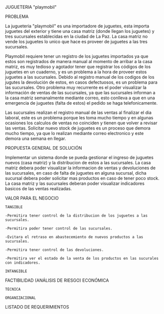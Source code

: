 JUGUETERIA "playmobil"

PROBLEMA

La jugueteria "playmobil" es una importadore de juguetes, esta importa juguetes del exterior y tiene una casa matriz (donde llegan los juguetes) y tres sucursales establecidas en la ciudad de La Paz. La casa matriz no vende los juguetes lo unico que hace es proveer de juguetes a las tres sucursales.

Playmobil requiere tener un registro de los juguetes importados ya que estos son registrados de manera manual al momento de arribar a la casa matriz, es muy tedioso y agotador tener que registrar los códigos de los juguetes en un cuaderno, y es un problema a la hora de proveer estos juguetes a las sucursales. Debido al registro manual de los codigos de los jugutes la devolución de estos, en casos defectuosos, es un problema para las sucursales. Otro problema muy recurrente es el poder visualizar la información de ventas de las sucursales, ya que las sucursales informan a la casa matriz semanalmente mediante correo, esto conlleva a que en una emergencia de juguetes (falta de estos) el pedido se haga telefonicamente.

Las sucursales realizan el registro manual de las ventas al finalizar el dia laboral, este es un problema porque les toma mucho tiempo y en algunas ocasiones los calculos de ventas no coinciden y tienen que volver a revisar las ventas. Solicitar nuevo stock de juguetes es un proceso que demora mucho tiempo, ya que lo realizan mediante correo electronico y este demora una semana en llegar.

PROPUESTA GENERAL DE SOLUCIÓN

Implementar un sistema donde se pueda gestionar el ingreso de juguetes nuevos (casa matriz) y la distribucion de estos a las sucursales. La casa matriz debera poder visualizar la informacion de ventas y devoluciones de las sucursales, en caso de falta de juguetes en alguna sucursal, dicha sucursal debera poder solicitar mas productos en caso de tener poco stock. La casa matriz y las sucursales deberan poder visualizar indicadores basicos de las ventas realizadas.

VALOR PARA EL NEGOCIO

	TANGIBLE

	-Permitira tener control de la distribucion de los juguetes a las sucursales.

	-Permitira poder tener control de las sucursales.

	-Evitara el retraso en abastecemiento de nuevos productos a las sucursales.
	
	-Permitira tener control de las devoluciones.

	-Permitira ver el estado de la venta de los productos en las sucurales con indicadores.
	
	INTANGIBLE

FACTIBILIDAD (ANÁLISIS DE RIESGO)
	ECONÓMICA

	TÉCNICA

	ORGANIZACIONAL

LISTADO DE REQUERIMIENTOS
